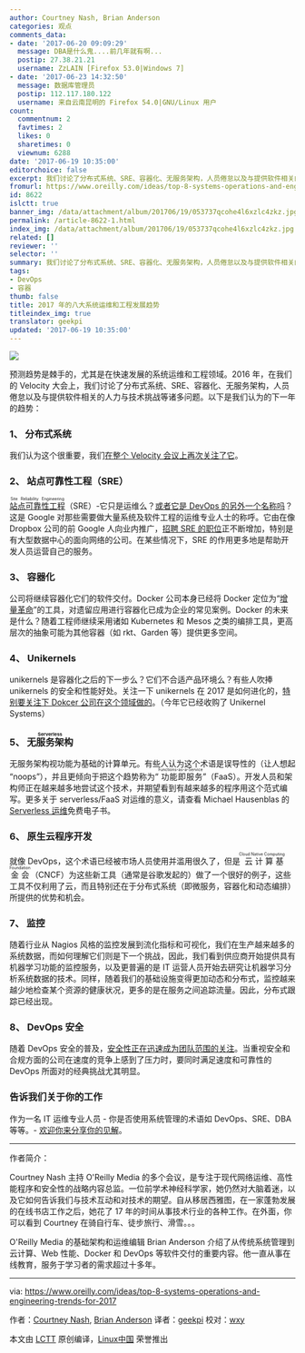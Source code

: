 ```yaml
---
author: Courtney Nash, Brian Anderson
categories: 观点
comments_data:
- date: '2017-06-20 09:09:29'
  message: DBA是什么鬼....前几年就有啊...
  postip: 27.38.21.21
  username: ZzLAIN [Firefox 53.0|Windows 7]
- date: '2017-06-23 14:32:50'
  message: 数据库管理员
  postip: 112.117.180.122
  username: 来自云南昆明的 Firefox 54.0|GNU/Linux 用户
count:
  commentnum: 2
  favtimes: 2
  likes: 0
  sharetimes: 0
  viewnum: 6288
date: '2017-06-19 10:35:00'
editorchoice: false
excerpt: 我们讨论了分布式系统、SRE、容器化、无服务架构，人员倦怠以及与提供软件相关的人力与技术挑战等诸多问题
fromurl: https://www.oreilly.com/ideas/top-8-systems-operations-and-engineering-trends-for-2017
id: 8622
islctt: true
banner_img: /data/attachment/album/201706/19/053737qcohe4l6xzlc4zkz.jpg
permalink: /article-8622-1.html
index_img: /data/attachment/album/201706/19/053737qcohe4l6xzlc4zkz.jpg.thumb.jpg
related: []
reviewer: ''
selector: ''
summary: 我们讨论了分布式系统、SRE、容器化、无服务架构，人员倦怠以及与提供软件相关的人力与技术挑战等诸多问题
tags:
- DevOps
- 容器
thumb: false
title: 2017 年的八大系统运维和工程发展趋势
titleindex_img: true
translator: geekpi
updated: '2017-06-19 10:35:00'
---
```


![](/data/attachment/album/201706/19/053737qcohe4l6xzlc4zkz.jpg)


预测趋势是棘手的，尤其是在快速发展的系统运维和工程领域。2016 年，在我们的 Velocity 大会上，我们讨论了分布式系统、SRE、容器化、无服务架构，人员倦怠以及与提供软件相关的人力与技术挑战等诸多问题。以下是我们认为的下一年的趋势：


### 1、 分布式系统


我们认为这个很重要，我们[在整个 Velocity 会议上再次关注了它](https://www.oreilly.com/ideas/velocity-a-new-direction)。


### 2、 站点可靠性工程（SRE）


<ruby> <a href="https://www.oreilly.com/ideas/what-is-sre-site-reliability-engineering">  站点可靠性工程 </a> <rp>  （ </rp> <rt>  Site Reliability Engineering </rt> <rp>  ） </rp></ruby>（SRE）-它只是运维么？[或者它是 DevOps 的另外一个名称吗](http://conferences.oreilly.com/velocity/devops-web-performance-ny/public/content/devops-sre-ama-video)？这是 Google 对那些需要做大量系统及软件工程的运维专业人士的称呼。它由在像 Dropbox 公司的前 Google 人向业内推广，[招聘 SRE 的职位](https://www.glassdoor.com/Salaries/site-reliability-engineer-salary-SRCH_KO0,25.htm)正不断增加，特别是有大型数据中心的面向网络的公司。在某些情况下，SRE 的作用更多地是帮助开发人员运营自己的服务。


### 3、 容器化


公司将继续容器化它们的软件交付。Docker 公司本身已经将 Docker 定位为“[增量革命](http://blog.scottlowe.org/2016/06/21/dockercon-2016-day-2-keynote/)”的工具，对遗留应用进行容器化已成为企业的常见案例。Docker 的未来是什么？随着工程师继续采用诸如 Kubernetes 和 Mesos 之类的编排工具，更高层次的抽象可能为其他容器（如 rkt、Garden 等）提供更多空间。


### 4、 Unikernels


unikernels 是容器化之后的下一步么？它们不合适产品环境么？有些人吹捧 unikernels 的安全和性能好处。关注一下 unikernels 在 2017 是如何进化的，[特别要关注下 Dokcer 公司在这个领域做的](http://www.infoworld.com/article/3024410/application-virtualization/docker-kicks-off-unikernel-revolution.html)。（今年它已经收购了 Unikernel Systems）


### 5、 <ruby> 无服务架构 <rp>  （ </rp> <rt>  Serverless </rt> <rp>  ） </rp></ruby>


无服务架构视功能为基础的计算单元。有些人认为这个术语是误导性的（让人想起 “noops”），并且更倾向于把这个趋势称为“<ruby> 功能即服务 <rp>  （ </rp> <rt>  Functions-as-a-Service </rt> <rp>  ） </rp></ruby>”（FaaS）。开发人员和架构师正在越来越多地尝试这个技术，并期望看到有越来越多的程序用这个范式编写。更多关于 serverless/FaaS 对运维的意义，请查看 Michael Hausenblas 的 [Serverless 运维](http://www.oreilly.com/webops-perf/free/serverless-ops.csp?intcmp=il-webops-free-lp-na_new_site_top_8_systems_operations_and_engineering_trends_for_2017_body_text_cta)免费电子书。


### 6、 原生云程序开发


就像 DevOps，这个术语已经被市场人员使用并滥用很久了，但是<ruby> 云计算基金会 <rp>  （ </rp> <rt>  Cloud Native Computing Foundation </rt> <rp>  ） </rp></ruby>（CNCF）为这些新工具（通常是谷歌发起的）做了一个很好的例子，这些工具不仅利用了云，而且特别还在于分布式系统（即微服务，容器化和动态编排）所提供的优势和机会。


### 7、 监控


随着行业从 Nagios 风格的监控发展到流化指标和可视化，我们在生产越来越多的系统数据，而如何理解它们则是下一个挑战，因此，我们看到供应商开始提供具有机器学习功能的监控服务，以及更普遍的是 IT 运营人员开始去研究让机器学习分析系统数据的技术。同样，随着我们的基础设施变得更加动态和分布式，监控越来越少地检查某个资源的健康状况，更多的是在服务之间追踪流量。因此，分布式跟踪已经出现。


### 8、 DevOps 安全


随着 DevOps 安全的普及，[安全性正在迅速成为团队范围的关注](https://www.oreilly.com/learning/devopssec-securing-software-through-continuous-delivery)。当重视安全和合规方面的公司在速度的竞争上感到了压力时，要同时满足速度和可靠性的 DevOps 所面对的经典挑战尤其明显。


### 告诉我们关于你的工作


作为一名 IT 运维专业人员 - 你是否使用系统管理的术语如 DevOps、SRE、DBA 等等。- [欢迎你来分享你的见解](http://www.oreilly.com/webops-perf/2016-ops-survey.html)。




---


作者简介：


Courtney Nash 主持 O'Reilly Media 的多个会议，是专注于现代网络运维、高性能程序和安全性的战略内容总监。一位前学术神经科学家，她仍然对大脑着迷，以及它如何告诉我们与技术互动和对技术的期望。自从移居西雅图，在一家蓬勃发展的在线书店工作之后，她花了 17 年的时间从事技术行业的各种工作。在外面，你可以看到 Courtney 在骑自行车、徒步旅行、滑雪。。。


O'Reilly Media 的基础架构和运维编辑 Brian Anderson 介绍了从传统系统管理到云计算、Web 性能、Docker 和 DevOps 等软件交付的重要内容。他一直从事在线教育，服务于学习者的需求超过十多年。




---


via: <https://www.oreilly.com/ideas/top-8-systems-operations-and-engineering-trends-for-2017>


作者：[Courtney Nash](https://www.oreilly.com/people/3f5d7-courtneyw-nash), [Brian Anderson](https://www.oreilly.com/people/brian_anderson) 译者：[geekpi](https://github.com/geekpi) 校对：[wxy](https://github.com/wxy)


本文由 [LCTT](https://github.com/LCTT/TranslateProject) 原创编译，[Linux中国](https://linux.cn/) 荣誉推出